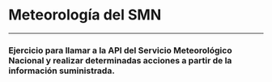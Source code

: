 # Meteorología del SMN
----------------------------------------------

### Ejercicio para llamar a la API del Servicio Meteorológico Nacional y realizar determinadas acciones a partir de la información suministrada.
